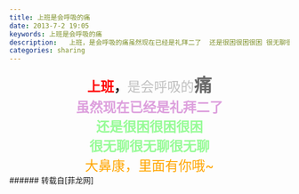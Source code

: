 ```yaml
---
title: 上班是会呼吸的痛
date: 2013-7-2 19:05
keywords: 上班是会呼吸的痛
description:   上班，是会呼吸的痛虽然现在已经是礼拜二了  还是很困很困很困 很无聊很无聊很无聊   大鼻康，里面有你哦~ $('flv_bxS').innerHTML=(AC_FL_RunContent('width', '500', 'height', '375', 'allowNetworking', 'internal', 'allowScriptAccess', 'never', 'src', 'http://player.youku.com/player.php/sid/XNTE2NDY2Nzcy/v.swf', 'quality', 'high', 'bgcolor', '#ffffff', 'wmode', 'transparent', 'allowfullscreen', 'true'));       
categories: sharing
---
```

<td class="t_f" id="postmessage_14617">

<div align="center"><font size="5"><font color="red"></font></font> </div><div align="center"><font size="5"></font> </div><div align="center"><font size="5"><strong><font color="red">上班</font>，</strong><font color="silver">是会呼吸的</font></font><font size="6"><font color="dimgray"><strong>痛<img alt="" border="0" onclick="" onmouseover="" smilieid="270" src="static/image/smiley/Xiongmao/27.gif"/><br/>
<font size="5"><font color="black"><font color="plum">虽然现在已经是礼拜二了</font><img alt="" border="0" onclick="" onmouseover="" smilieid="279" src="static/image/smiley/Xiongmao/45.gif"/></font></font></strong></font></font></div><div align="center"> </div><div align="center"> </div><div align="center"><strong><font size="5"><font color="palegreen">还是很困很困很困<img alt="" border="0" onclick="" onmouseover="" smilieid="106" src="static/image/smiley/qiubilong/7.gif"/></font></font></strong></div><div align="center"> </div><div align="center"><strong><font size="5"><font color="#98fb98">很无聊很无聊很无聊<img alt="" border="0" onclick="" onmouseover="" smilieid="105" src="static/image/smiley/qiubilong/4.gif"/></font></font></strong></div><div align="center"> </div><div align="center"> </div><div align="center"> </div><div align="center"><font size="5"><font color="#ffa500">大鼻康，里面有你哦~</font></font></div><div align="center"><font size="5"></font> </div><div align="center"><font size="5"><strong><font color="red"><span id="flv_bxS"></span><script reload="1" type="af4f4addea635f2efbc0ef01-text/javascript">$('flv_bxS').innerHTML=(AC_FL_RunContent('width', '500', 'height', '375', 'allowNetworking', 'internal', 'allowScriptAccess', 'never', 'src', 'http://player.youku.com/player.php/sid/XNTE2NDY2Nzcy/v.swf', 'quality', 'high', 'bgcolor', '#ffffff', 'wmode', 'transparent', 'allowfullscreen', 'true'));</script></font></strong></font></div><div align="center"> </div><div align="center"> </div><div align="center"> </div><div align="center"> </div><div align="center"> </div><div align="center"> </div><div align="center"> </div></td>
###### 转载自[菲龙网]